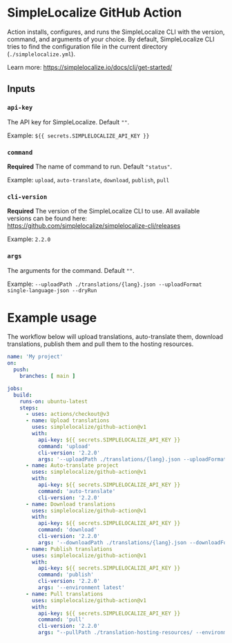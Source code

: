 # SimpleLocalize GitHub Action

Action installs, configures, and runs the SimpleLocalize CLI with the version, command, and arguments of your choice.
By default, SimpleLocalize CLI tries to find the configuration file in the current directory (`./simplelocalize.yml`).

Learn more: https://simplelocalize.io/docs/cli/get-started/


## Inputs

### `api-key`

The API key for SimpleLocalize. Default `""`.

Example: `${{ secrets.SIMPLELOCALIZE_API_KEY }}`

### `command`

**Required** The name of command to run. Default `"status"`.

Example: `upload`, `auto-translate`, `download`, `publish`, `pull`

### `cli-version`

**Required** The version of the SimpleLocalize CLI to use.
All available versions can be found here: https://github.com/simplelocalize/simplelocalize-cli/releases

Example: `2.2.0`

### `args`

The arguments for the command. Default `""`.

Example: `--uploadPath ./translations/{lang}.json --uploadFormat single-language-json --dryRun`

# Example usage

The workflow below will upload translations, auto-translate them,
download translations, publish them and pull them to the hosting resources.

```yml
name: 'My project'
on:
  push:
    branches: [ main ]

jobs:
  build:
    runs-on: ubuntu-latest
    steps:
      - uses: actions/checkout@v3
      - name: Upload translations
        uses: simplelocalize/github-action@v1
        with:
          api-key: ${{ secrets.SIMPLELOCALIZE_API_KEY }}
          command: 'upload'
          cli-version: '2.2.0'
          args: '--uploadPath ./translations/{lang}.json --uploadFormat single-language-json --dryRun'
      - name: Auto-translate project
        uses: simplelocalize/github-action@v1
        with:
          api-key: ${{ secrets.SIMPLELOCALIZE_API_KEY }}
          command: 'auto-translate'
          cli-version: '2.2.0'
      - name: Download translations
        uses: simplelocalize/github-action@v1
        with:
          api-key: ${{ secrets.SIMPLELOCALIZE_API_KEY }}
          command: 'download'
          cli-version: '2.2.0'
          args: '--downloadPath ./translations/{lang}.json --downloadFormat single-language-json'
      - name: Publish translations
        uses: simplelocalize/github-action@v1
        with:
          api-key: ${{ secrets.SIMPLELOCALIZE_API_KEY }}
          command: 'publish'
          cli-version: '2.2.0'
          args: '--environment latest'
      - name: Pull translations
        uses: simplelocalize/github-action@v1
        with:
          api-key: ${{ secrets.SIMPLELOCALIZE_API_KEY }}
          command: 'pull'
          cli-version: '2.2.0'
          args: "--pullPath ./translation-hosting-resources/ --environment latest --filterRegex '_index.json'"
```


